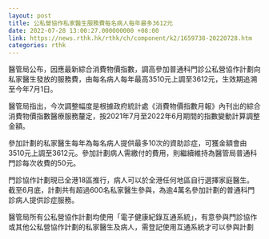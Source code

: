```yaml
---
layout: post
title: 公私營協作私家醫生服務費每名病人每年最多3612元
date: 2022-07-28 13:00:27.000000000 +08:00
link: https://news.rthk.hk/rthk/ch/component/k2/1659738-20220728.htm
categories: rthk
---
```


醫管局公布，因應最新綜合消費物價指數，調高參加普通科門診公私營協作計劃向私家醫生發放的服務費，由每名病人每年最高3510元上調至3612元，生效期追溯至今年7月1日。

醫管局指出，今次調整幅度是根據政府統計處《消費物價指數月報》內刊出的綜合消費物價指數醫療服務釐定，按2021年7月至2022年6月期間的指數變動計算調整金額。

參加計劃的私家醫生每年為每名病人提供最多10次的資助診症，可獲金額會由3510元上調至3612元。參加計劃病人需繳付的費用，則繼續維持為醫管局普通科門診每次收費的50元。

門診協作計劃現已全港18區推行，病人可以於全港任何地區自行選擇家庭醫生。截至6月底，計劃共有超過600名私家醫生參與，為逾4萬名參加計劃的普通科門診病人提供診症服務。

醫管局所有公私營協作計劃均使用「電子健康紀錄互通系統」，有意參與門診協作或其他公私營協作計劃的私家醫生及病人，需登記使用互通系統才可以參與計劃
